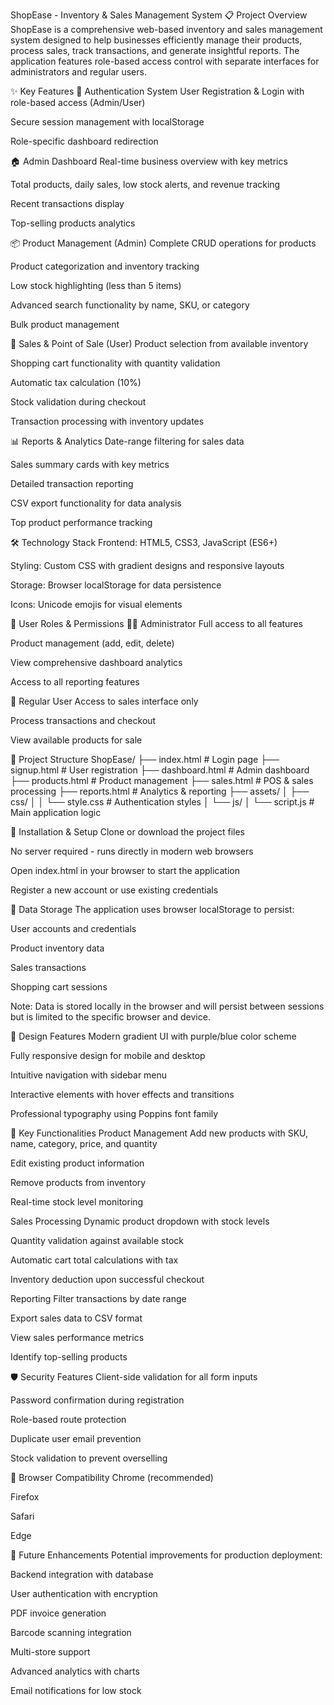 ShopEase - Inventory & Sales Management System
📋 Project Overview
ShopEase is a comprehensive web-based inventory and sales management system designed to help businesses efficiently manage their products, process sales, track transactions, and generate insightful reports. The application features role-based access control with separate interfaces for administrators and regular users.

✨ Key Features
🔐 Authentication System
User Registration & Login with role-based access (Admin/User)

Secure session management with localStorage

Role-specific dashboard redirection

🏠 Admin Dashboard
Real-time business overview with key metrics

Total products, daily sales, low stock alerts, and revenue tracking

Recent transactions display

Top-selling products analytics

📦 Product Management (Admin)
Complete CRUD operations for products

Product categorization and inventory tracking

Low stock highlighting (less than 5 items)

Advanced search functionality by name, SKU, or category

Bulk product management

🛒 Sales & Point of Sale (User)
Product selection from available inventory

Shopping cart functionality with quantity validation

Automatic tax calculation (10%)

Stock validation during checkout

Transaction processing with inventory updates

📊 Reports & Analytics
Date-range filtering for sales data

Sales summary cards with key metrics

Detailed transaction reporting

CSV export functionality for data analysis

Top product performance tracking

🛠️ Technology Stack
Frontend: HTML5, CSS3, JavaScript (ES6+)

Styling: Custom CSS with gradient designs and responsive layouts

Storage: Browser localStorage for data persistence

Icons: Unicode emojis for visual elements

🎯 User Roles & Permissions
👨‍💼 Administrator
Full access to all features

Product management (add, edit, delete)

View comprehensive dashboard analytics

Access to all reporting features

👤 Regular User
Access to sales interface only

Process transactions and checkout

View available products for sale

📁 Project Structure
ShopEase/
├── index.html              # Login page
├── signup.html             # User registration
├── dashboard.html          # Admin dashboard
├── products.html           # Product management
├── sales.html              # POS & sales processing
├── reports.html            # Analytics & reporting
├── assets/
│   ├── css/
│   │   └── style.css       # Authentication styles
│   └── js/
│       └── script.js       # Main application logic

🚀 Installation & Setup
Clone or download the project files

No server required - runs directly in modern web browsers

Open index.html in your browser to start the application

Register a new account or use existing credentials

💾 Data Storage
The application uses browser localStorage to persist:

User accounts and credentials

Product inventory data

Sales transactions

Shopping cart sessions

Note: Data is stored locally in the browser and will persist between sessions but is limited to the specific browser and device.

🎨 Design Features
Modern gradient UI with purple/blue color scheme

Fully responsive design for mobile and desktop

Intuitive navigation with sidebar menu

Interactive elements with hover effects and transitions

Professional typography using Poppins font family

🔄 Key Functionalities
Product Management
Add new products with SKU, name, category, price, and quantity

Edit existing product information

Remove products from inventory

Real-time stock level monitoring

Sales Processing
Dynamic product dropdown with stock levels

Quantity validation against available stock

Automatic cart total calculations with tax

Inventory deduction upon successful checkout

Reporting
Filter transactions by date range

Export sales data to CSV format

View sales performance metrics

Identify top-selling products

🛡️ Security Features
Client-side validation for all form inputs

Password confirmation during registration

Role-based route protection

Duplicate user email prevention

Stock validation to prevent overselling

📱 Browser Compatibility
Chrome (recommended)

Firefox

Safari

Edge

🔮 Future Enhancements
Potential improvements for production deployment:

Backend integration with database

User authentication with encryption

PDF invoice generation

Barcode scanning integration

Multi-store support

Advanced analytics with charts

Email notifications for low stock
